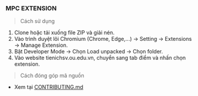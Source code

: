 ### MPC EXTENSION

> Cách sử dụng

1. Clone hoặc tải xuống file ZIP và giải nén.
2. Vào trình duyệt lõi Chromium (Chrome, Edge,...) -> Setting -> Extensions -> Manage Extension.
3. Bật Developer Mode -> Chọn Load unpacked -> Chọn folder.
4. Vào website tienichsv.ou.edu.vn, chuyển sang tab điểm và nhấn chọn extension.

> Cách đóng góp mã nguồn

- Xem tại [CONTRIBUTING.md](https://github.com/leho-dev/mpc-extension/blob/dev/CONTRIBUTING.md)
